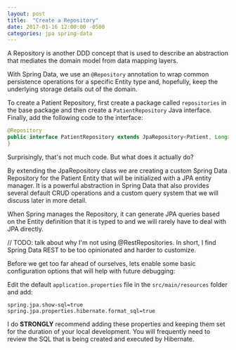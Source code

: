 ```yaml
---
layout: post
title:  "Create a Repository"
date: 2017-01-16 12:00:00 -0500
categories: jpa spring-data
---
```


A Repository is another DDD concept that is used to describe an abstraction that mediates the domain
model from data mapping layers.

With Spring Data, we use an `@Repository` annotation to wrap common persistence operations for a
specific Entity type and, hopefully, keep the underlying storage details out of the domain.

To create a Patient Repository, first create a package called `repositories` in the base
package and then create a `PatientRepository` Java interface.  Finally, add the following code to
the interface:

```java
@Repository
public interface PatientRepository extends JpaRepository<Patient, Long> {
}
```

Surprisingly, that's not much code.  But what does it actually do?

By extending the JpaRepository class we are creating a custom Spring Data Repository for the Patient
Entity that will be initialized with a JPA entity manager.  It is a powerful abstraction in Spring
Data that also provides several default CRUD operations and a custom query system that we will
discuss later in more detail.

When Spring manages the Repository, it can generate JPA queries based on the Entity definition that
it is typed to and we will rarely have to deal with JPA directly.

// TODO: talk about why I'm not using @RestRepositories.  In short, I find Spring Data REST to be
too opinionated and harder to customize.  

Before we get too far ahead of ourselves, lets enable some basic configuration options that will
help with future debugging:
 
Edit the default `application.properties` file in the `src/main/resources` folder and add:

```
spring.jpa.show-sql=true
spring.jpa.properties.hibernate.format_sql=true
```

I do **STRONGLY** recommend adding these properties and keeping them set for the duration of your
local development.  You will frequently need to review the SQL that is being created and executed by
Hibernate.
